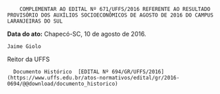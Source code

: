         COMPLEMENTAR AO EDITAL Nº 671/UFFS/2016 REFERENTE AO RESULTADO PROVISÓRIO DOS AUXÍLIOS SOCIOECONÔMICOS DE AGOSTO DE 2016 DO CAMPUS LARANJEIRAS DO SUL  

   **Data do ato:** Chapecó-SC, 10 de agosto de 2016.   
 

    Jaime Giolo   
 Reitor da UFFS 

      Documento Histórico  [EDITAL Nº 694/GR/UFFS/2016](https://www.uffs.edu.br/atos-normativos/edital/gr/2016-0694/@@download/documento_historico)     
      